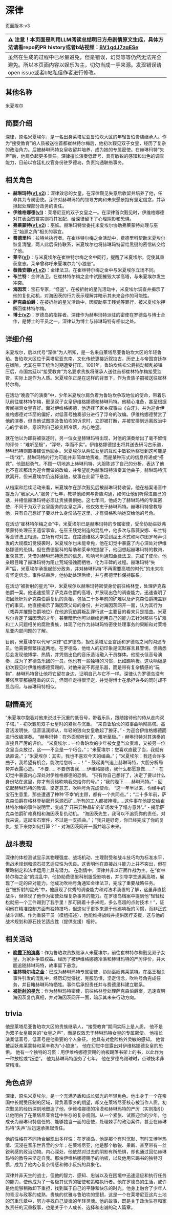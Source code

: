 # 深律
页面版本:v3
 

| :warning: 注意！本页面是利用LLM阅读总结明日方舟剧情原文生成，具体方法请看repo的PR history或者b站视频：[BV1gdJ7zqESe](https://www.bilibili.com/video/BV1gdJ7zqESe/)         |
|:----------------------------|
| 虽然在生成的过程中已尽量避免，但是错误，幻觉等等仍然无法完全避免。所以本页面内容以娱乐为主，切勿当成一手来源。发现错误请open issue或者b站私信作者进行修改。|



## 其他名称
米夏埃尔
## 简要介绍
深律，原名米夏埃尔，是一名出身莱塔尼亚鲁珀坎大区的年轻鲁珀贵族继承人。作为“接受教育”的人质被送往首都崔林特尔梅后，他初次觐见双子女皇，经历了复杂的政治角力。后被赫琳玛特女皇收留并培养，成为她的专属密使。在赫琳玛特“失声”后，他肩负起更多责任。深律擅长演奏低音号，具有敏锐的感知和出色的调查能力，目前以宫廷礼仪官身份驻罗德岛，负责沟通联络事务。
## 相关角色
-   **赫琳玛特([v1](../chars/extended_char_he_lin_ma_te.md),[v2](extended_char_he_lin_ma_te.md))**：深律效忠的女皇，在深律觐见失意后收留并培养了他，任命其为专属密使。深律对赫琳玛特的领导方向和未来愿景抱有坚定信念，并承担起处理部分政务的责任。
-   **伊维格娜德([v1](../chars/extended_char_yi_wei_ge_na_de.md))**：莱塔尼亚的双子女皇之一。在深律首次觐见时，伊维格娜德对其表面赞赏实则将其发配，给深律留下了心理阴影和恐惧。
-   **弗莱蒙特([v1](../chars/extended_char_fu_lai_meng_te.md),[v2](extended_char_fu_lai_meng_te.md))**：巫妖。赫琳玛特曾委托米夏埃尔协助弗莱蒙特处理与巫王“始源之角”相关的事宜。
-   **费德里科**：拉特兰执行者。在崔林特尔梅之金活动中，费德里科帮助米夏埃尔恢复清醒，两人此后保持联系，米夏埃尔也将赫琳玛特留给黑键的密信转交给了他。
-   **莱辛([v1](../chars/extended_char_lai_xin.md))**：与米夏埃尔在崔林特尔梅之金中同行，提醒了米夏埃尔，促使其重获意志。莱辛曾称呼米夏埃尔为“小狼崽”。
-   **薇薇安娜([v1](../chars/char_4098_vvana.md),[v2](char_4098_vvana.md))**：金律法卫。在崔林特尔梅之金中与米夏埃尔立场不同。
-   **布兰特**：金律法卫。在崔林特尔梅之金中试图摧毁大学高塔，与米夏埃尔发生冲突。
-   **海因茨**：宝石专家，“怪盗”。在被折射的星光活动中，米夏埃尔调查并揭示了他的复仇动机，对海因茨的行为表示理解并暗示其未来合作的可能性。
-   **萨克森伯爵**：在被折射的星光活动中，因资助巫王残党等罪行，被米夏埃尔押解回崔林特尔梅。
-   **博士([v2](extended_char_bo_shi.md))**：罗德岛的指挥者。深律作为赫琳玛特派驻的密使在罗德岛与博士合作，是博士的干员之一。深律认为博士与赫琳玛特有相似之处。
## 详细介绍
米夏埃尔，后以代号“深律”为人所知，是一名来自莱塔尼亚鲁珀坎大区的年轻鲁珀。鲁珀坎大区位于莱塔尼亚东南，文化传统更接近叙拉古，历史上与帝国宫廷存在嫌隙，尤其在巫王统治时期遭受打压。1091年，鲁珀坎焦松公爵挑动叛乱被镇压后，帝国宫廷以“接受教育”为名要求贵族将继承人送往首都崔林特尔梅接受监管，实际上是作为人质。米夏埃尔正是在这样的背景下，作为贵族子嗣被送往崔林特尔梅。

在活动“晚霞下的演奏”中，少年米夏埃尔肩负着为鲁珀坎争取地位的使命，带着乐队前往崔林特尔梅，觐见双子女皇伊维格娜德和赫琳玛特。他精心准备，甚至根据传闻揣测女皇喜好。面对伊维格娜德，他选择了家乡叙事曲《白牙》，并为迎合伊维格娜德对华丽的偏好，对低音号独奏部分进行了浮夸的改编。伊维格娜德赞赏了他的演奏，但当他试图提及鲁珀坎的诉求时，立即被打断，并被安排到远离政治中心的学者处，意识到自己被变相冷落，内心绝望。

就在他以为即将被驱逐时，另一位女皇赫琳玛特出现，对他的演奏给出了毫不留情的评价：“难听至极”，“浮夸，华而不实”。伊维格娜德提出将其送去研习古乐谱，赫琳玛特则直接建议他回乡。米夏埃尔从两位女皇的互动中敏锐地察觉到这可能是一场“戏”，赫琳玛特的行为可能并非简单地责难，而是某种形式的信息传递或“搭救”。他鼓起勇气，不顾一切地追上赫琳玛特，大胆陈述了自己的分析，表达了他也不喜欢那场为迎合而做的改编，并希望能为赫琳玛特演奏其他曲子。赫琳玛特沉默离开，但米夏埃尔仍选择追随，故事在此留下悬念。

从档案和后续活动来看，米夏埃尔在那次觐见后被赫琳玛特收留。他在档案语音中提及为“我家大人”服务了七年，教导他如何与贵族沟通，如何让他们听得进自己的话，并相信赫琳玛特必须让贵族畏惧她。这七年间，他成为了赫琳玛特的专属密使，不同于为双子女皇服务的女皇之声，他仅效忠于赫琳玛特。赫琳玛特曾教导他，只有自己想好了要以什么身份站在这里，才有资格吹响她交给他的号角。

在活动“崔林特尔梅之金”中，米夏埃尔已是赫琳玛特的专属密使，受命协助巫妖弗莱蒙特处理巫王遗留事宜。在巫王残党制造的混乱中，他多次与薇薇安娜、布兰特等金律法卫相遇，立场有时对立。在路德维格大学受到巫王术式和阿尔图罗琴声引发的大规模幻觉侵袭时，米夏埃尔也未能幸免，他在幻觉中暴露了内心深处对伊维格娜德的恐惧。但在费德里科的帮助和莱辛的提醒下，他回想起赫琳玛特的教诲，重获意志，凭借对赫琳玛特愿景的信念，吹响号角通知金律法卫，完成了使命。他亲眼目睹了赫琳玛特为阻止荒域侵蚀而牺牲、化为丰碑的过程。赫琳玛特“失声”后，米夏埃尔承担起部分政务，并对赫琳玛特“不再需要高塔的时代”的未来抱有坚定信念。事件结束后，他协助处理后续，并与费德里科保持联系。

在活动“被折射的星光”中，米夏埃尔以赫琳玛特密使身份前往格林登，处理萨克森伯爵一案。他迅速接管了萨克森伯爵的高塔，并展现出色的调查能力，迅速查明了海因茨针对萨克森伯爵复仇的真相，包括二十多年前的矿难以及萨克森伯爵掩盖罪行的事实。他直接揭示了海因茨父母的身份，并对海因茨网开一面，认为其行为（戏弄并摧毁伯爵地位）在他追究伯爵叛乱罪行这一主要目的看来只是插曲。米夏埃尔肯定了海因茨的才华，甚至暗示他可以继续运用自己的能力去针对那些与矿难和工人问题相关的腐败贵族，体现了他作为赫琳玛特密使处理事务的果断和对莱塔尼亚内部问题的了解。

目前，米夏埃尔以代号“深律”驻罗德岛，担任莱塔尼亚宫廷和罗德岛之间的沟通专员。他需要频繁往返两地。在罗德岛，他给人的初印象是沉默寡言且警惕，但熟悉后会发现他博学、热情，并凭借出色的音乐造诣融入干员群体。他擅长低音号演奏，成为了罗德岛乐团的一员。他也有一些独特的习惯，比如踢响板。这块响板是初次觐见时伊维格娜德赏赐的，对他来说不再是乐器，而是带有复杂情感的“玩物”，赫琳玛特曾让他将它留在身边，证明自己与它不一样。深律认为罗德岛没有莱塔尼亚那般隆重的庆典，但同样走得很坚定，并觉得博士在承担许多的同时却不显苦闷，与赫琳玛特相似。
## 剧情高光
“米夏埃尔抱着对他来说过于沉重的低音号，带着乐队，跟随接待他的侍从走向双子塔。” - 初次觐见双子女皇时的紧张与沉重。
“来自鲁珀坎的叙事曲响彻高塔。高音活泼明快，低音温润顺从，年轻的狼向女皇收起了獠牙。” - 为迎合伊维格娜德而进行改编演奏。
“赫琳玛特：在外面就听到了。难听至极。” - 赫琳玛特对其演奏的直接且严厉的评价。
“米夏埃尔：一位鲁珀坎的少年被女皇当众责难，又被另一位女皇当众放过，这——不会是一个巧合。”；“米夏埃尔：您喜欢直截了当，我就有话直说。”；“米夏埃尔：其实，我也不喜欢今天的编曲。”；“米夏埃尔：我还会许多曲子，我希望有机会，能吹给您听......！” - 鼓起勇气追上赫琳玛特，大胆分析局势并表露心迹。
“不要......不要伤害我......伊维格娜德，我什么都愿意做......” - 在幻觉中暴露内心深处对伊维格娜德的恐惧。
“只有你自己想好了，决定了要以什么身份站在这里，你才有资格吹响我交给你的号。”；“我的陛下......赫琳玛特。” - 回忆起赫琳玛特的教诲，坚定意志，吹响号角完成使命。
“这一年半以来，你经手的宝石生意里，那些遭遇了种种‘不幸’的主顾，都有一个共同点。”；“二十多年前，萨克森伯爵在格林登秘密开采源石矿...所有的工人都被掩埋......这件事在他提交给崔林特尔梅的事件说明里，变成了‘开采异种晶矿的矿场发生了塌方意外’。” - 揭示萨克森伯爵矿难真相和海因茨复仇动机。
“海因茨先生，我可以不追究你的责任。对我来说，这起宝石案件，不过是一支插曲。”；“我只是好奇，你已经完成了你的复仇，接下来你如何打算？” - 对海因茨网开一面并暗示未来。
## 战斗表现
深律的体检测试显示其物理强度、战场机动、生理耐受和战斗技巧均为标准水平，但战术规划和源石技艺适应性为优良。这表明他在直接战斗能力上并不突出，但在策略制定和法术运用上具有潜力。
在剧情中，深律并非以正面作战为主。在“崔林特尔梅之金”的混乱中，他协助费德里科制服受影响者，并引导学生逃离高塔，展现了一定的应对能力。他成功吹响号角通知金律法卫，完成了重要战略任务。在“被折射的星光”中，他展现了优秀的调查能力和对法术装置的了解，这虽非直接战斗，但体现了他作为密使处理复杂事务的能力。在罗德岛档案中提到他“轻轻松松就把一个工件踢到了我手里！那可隔着十多米呢，多么高超的点射技术！”，证明他在精准控制方面有独特技巧，但这似乎更多来源于他踢响板的习惯，而非正式战斗训练。作为重装干员（模组描述），他能维持战线并提供医疗支援，这与他的战术规划和源石技艺适应性（提供支援）相符。
## 相关活动
-   **[晚霞下的演奏](../stories/story_baslin_set_1.md)**：作为鲁珀坎贵族继承人米夏埃尔，前往崔林特尔梅觐见双子女皇，为家乡争取权益。经历了被伊维格娜德冷落和赫琳玛特的严厉评价，并大胆追随赫琳玛特，故事留下悬念。
-   **[崔林特尔梅之金](../stories/act29side.md)**：已成为赫琳玛特专属密使，协助巫妖弗莱蒙特。在巫王相关事件引发的混乱中，经历幻觉侵扰，克服恐惧，坚定信念，吹响号角完成任务，并目睹赫琳玛特牺牲。事件后承担责任并与费德里科建立联系。
-   **[被折射的星光](../stories/story_kaitou_set_1.md)**：作为赫琳玛特密使，前往格林登处理萨克森伯爵案，迅速查明海因茨复仇真相，并对海因茨网开一面，暗示其未来行动方向。
## trivia
他是莱塔尼亚鲁珀坎大区的贵族继承人，“接受教育”期间实际上是人质。
他不是为双子女皇服务的“女皇之声”，而是仅效忠于赫琳玛特女皇的专属密使。
他擅长演奏低音号，低音号是他重要的个人象征。
他具有对危险格外灵敏的感知。
他曾被巫妖弗莱蒙特和莱辛称为“小狼崽”。
他在幻觉中显露出对伊维格娜德女皇的恐惧。
他有一个独特的习惯：用伊维格娜德赏赐的响板踢落书架上的书，以此作为一种放松或“叛逆”。
他为赫琳玛特服务了七年。
他在罗德岛踢球时，点球技术非常精准。
## 角色点评
深律，原名米夏埃尔，是一个充满矛盾和成长弧光的年轻角色。他出身于一个在帝国中长期受压制的区域，背负着家乡的期望，却又在莱塔尼亚核心被当作人质。初次觐见的经历深刻地塑造了他，伊维格娜德的冷漠和赫琳玛特的严厉（实则指引）让他明白了在莱塔尼亚宫廷中生存的复杂规则。从一个紧张、试图迎合的少年，他成长为赫琳玛特信任的、能够独当一面的密使，处理棘手的政治案件，甚至在赫琳玛特“失声”后迅速承担起责任。

他的性格在不同场合展现出多样性：在罗德岛，他是那个有时沉默、有时又博学热情、沉浸在音乐世界里的少年；在莱塔尼亚，他是那个敏锐、果断、甚至带有一丝锐利感的政治动物。内心深处，他依然对过去的阴影有所恐惧，却也通过回忆赫琳玛特的教导来坚定自我。那块伊维格娜德赐予的响板，以及他用它踢书的独特习惯，成为了他内心复杂情感和微小反抗的具象化。

深律并非天生的战士，但他的智力、感知、忠诚以及在困境中迅速适应和执行任务的能力，使他成为了一名极其优秀的密使和策略执行者。他在罗德岛的生活，或许是他能够稍微卸下重担，找到属于自己的平静和快乐的时光。他身上融合了少年人的青涩与政客的成熟，贵族的优雅与鲁珀坎的坚韧，这是一个在莱塔尼亚这片土地的沉重乐章中，努力寻找自己旋律的年轻灵魂。他的故事，既是关于政治生存和家族责任的沉重叙事，也是关于个人成长、选择和忠诚的动人篇章。